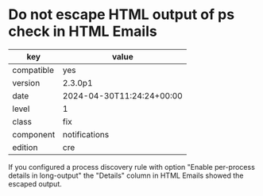 [//]: # (werk v2)
# Do not escape HTML output of ps check in HTML Emails

key        | value
---------- | ---
compatible | yes
version    | 2.3.0p1
date       | 2024-04-30T11:24:24+00:00
level      | 1
class      | fix
component  | notifications
edition    | cre

If you configured a process discovery rule with option "Enable per-process
details in long-output" the "Details" column in HTML Emails showed the escaped
output.